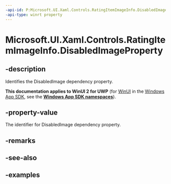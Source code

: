 ```yaml
---
-api-id: P:Microsoft.UI.Xaml.Controls.RatingItemImageInfo.DisabledImageProperty
-api-type: winrt property
---
```

<!-- Property syntax.
public DependencyProperty DisabledImageProperty { get; }
-->

# Microsoft.UI.Xaml.Controls.RatingItemImageInfo.DisabledImageProperty


## -description

Identifies the DisabledImage dependency property.


**This documentation applies to WinUI 2 for UWP** (for [WinUI](/windows/apps/winui/winui3/) in the [Windows App SDK](/windows/apps/windows-app-sdk/), see the **[Windows App SDK namespaces](/windows/windows-app-sdk/api/winrt/)**).

## -property-value

The identifier for DisabledImage dependency property.


## -remarks


## -see-also


## -examples


